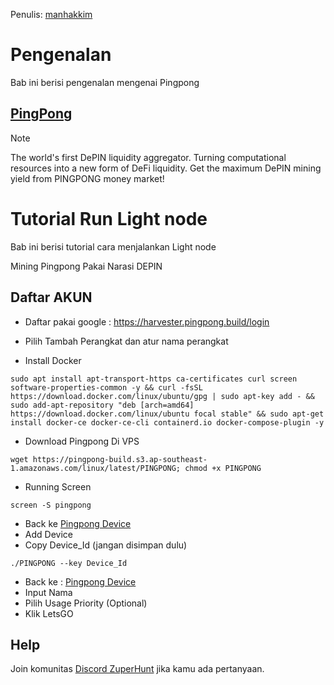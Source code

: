 Penulis: [manhakkim](https://www.twitter.com/imposteruck)

# Pengenalan
Bab ini berisi pengenalan mengenai Pingpong

## [PingPong](https://www.pingpong.build/PingPongWhitepaperV0.1.2.pdf)
> [!NOTE]
> The world's first DePIN liquidity aggregator. Turning computational resources into a new form of DeFi liquidity. Get the maximum DePIN mining yield from PINGPONG money market!

# Tutorial Run Light node
Bab ini berisi tutorial cara menjalankan Light node

Mining Pingpong Pakai Narasi DEPIN

## Daftar AKUN

- Daftar pakai google : https://harvester.pingpong.build/login
- Pilih Tambah Perangkat dan atur nama perangkat

- Install Docker
```
sudo apt install apt-transport-https ca-certificates curl screen software-properties-common -y && curl -fsSL https://download.docker.com/linux/ubuntu/gpg | sudo apt-key add - && sudo add-apt-repository "deb [arch=amd64] https://download.docker.com/linux/ubuntu focal stable" && sudo apt-get install docker-ce docker-ce-cli containerd.io docker-compose-plugin -y
```
- Download Pingpong Di VPS

```
wget https://pingpong-build.s3.ap-southeast-1.amazonaws.com/linux/latest/PINGPONG; chmod +x PINGPONG
```

- Running Screen

```
screen -S pingpong
```


- Back ke [Pingpong Device](https://harvester.pingpong.build/devices)
- Add Device
- Copy Device_Id (jangan disimpan dulu)

```
./PINGPONG --key Device_Id
```


- Back ke : [Pingpong Device](https://harvester.pingpong.build/devices)
- Input Nama
- Pilih Usage Priority (Optional)
- Klik LetsGO

## Help

Join komunitas [Discord ZuperHunt](https://t.co/n7TeWVlA48) jika kamu ada pertanyaan.
